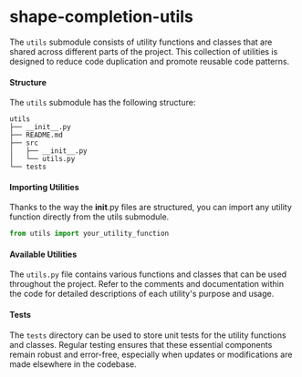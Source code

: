 # shape-completion-utils

The `utils` submodule consists of utility functions and classes that are shared across different parts of the project.
This collection of utilities is designed to reduce code duplication and promote reusable code patterns.

#### Structure

The `utils` submodule has the following structure:

```
utils
├── __init__.py
├── README.md
├── src
│   ├── __init__.py
│   └── utils.py
└── tests
```

#### Importing Utilities

Thanks to the way the __init__.py files are structured, you can import any utility function directly from the utils
submodule.

```python
from utils import your_utility_function
```

#### Available Utilities

The `utils.py` file contains various functions and classes that can be used throughout the project. Refer to the
comments and documentation within the code for detailed descriptions of each utility's purpose and usage.

#### Tests

The `tests` directory can be used to store unit tests for the utility functions and classes. Regular testing ensures
that these essential components remain robust and error-free, especially when updates or modifications are made
elsewhere in the codebase.
